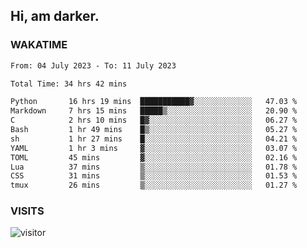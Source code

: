 ## Hi, am darker.

### WAKATIME

<!--START_SECTION:waka-->

```txt
From: 04 July 2023 - To: 11 July 2023

Total Time: 34 hrs 42 mins

Python       16 hrs 19 mins  ███████████▓░░░░░░░░░░░░░   47.03 %
Markdown     7 hrs 15 mins   █████▒░░░░░░░░░░░░░░░░░░░   20.90 %
C            2 hrs 10 mins   █▓░░░░░░░░░░░░░░░░░░░░░░░   06.27 %
Bash         1 hr 49 mins    █▒░░░░░░░░░░░░░░░░░░░░░░░   05.27 %
sh           1 hr 27 mins    █░░░░░░░░░░░░░░░░░░░░░░░░   04.21 %
YAML         1 hr 3 mins     ▓░░░░░░░░░░░░░░░░░░░░░░░░   03.07 %
TOML         45 mins         ▓░░░░░░░░░░░░░░░░░░░░░░░░   02.16 %
Lua          37 mins         ▒░░░░░░░░░░░░░░░░░░░░░░░░   01.78 %
CSS          31 mins         ▒░░░░░░░░░░░░░░░░░░░░░░░░   01.53 %
tmux         26 mins         ▒░░░░░░░░░░░░░░░░░░░░░░░░   01.27 %
```

<!--END_SECTION:waka-->

### VISITS
<!-- i should probably build this when i will have some time -->
![visitor](https://profile-counter.glitch.me/sanix-darker/count.svg)

